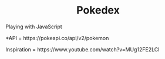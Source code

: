 <h1 align="center"> Pokedex </h1>
<p>Playing with JavaScript</p>
<p>*API = https://pokeapi.co/api/v2/pokemon</p>
<p>Inspiration = https://www.youtube.com/watch?v=MUg12FE2LCI</p>
